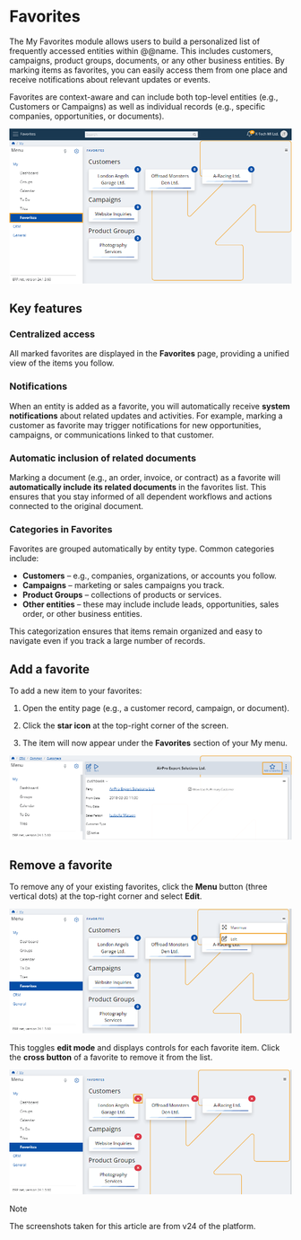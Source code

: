 # Favorites

The My Favorites module allows users to build a personalized list of frequently accessed entities within @@name. This includes customers, campaigns, product groups, documents, or any other business entities. By marking items as favorites, you can easily access them from one place and receive notifications about relevant updates or events.

Favorites are context-aware and can include both top-level entities (e.g., Customers or Campaigns) as well as individual records (e.g., specific companies, opportunities, or documents).

![pictures](pictures/Favorites_view.png)

## Key features

### Centralized access

All marked favorites are displayed in the **Favorites** page, providing a unified view of the items you follow.

### Notifications

When an entity is added as a favorite, you will automatically receive **system notifications** about related updates and activities. For example, marking a customer as favorite may trigger notifications for new opportunities, campaigns, or communications linked to that customer.

### Automatic inclusion of related documents

Marking a document (e.g., an order, invoice, or contract) as a favorite will **automatically include its related documents** in the favorites list. This ensures that you stay informed of all dependent workflows and actions connected to the original document.

### Categories in Favorites

Favorites are grouped automatically by entity type. Common categories include:

- **Customers** – e.g., companies, organizations, or accounts you follow.
- **Campaigns** – marketing or sales campaigns you track.
- **Product Groups** – collections of products or services.
- **Other entities** – these may include  include leads, opportunities, sales order, or other business entities.

This categorization ensures that items remain organized and easy to navigate even if you track a large number of records.

## Add a favorite

To add a new item to your favorites:

1. Open the entity page (e.g., a customer record, campaign, or document).

2. Click the **star icon** at the top-right corner of the screen.

3. The item will now appear under the **Favorites** section of your My menu.

![pictures](pictures/Favorites_add.png)

## Remove a favorite

To remove any of your existing favorites, click the **Menu** button (three vertical dots) at the top-right corner and select **Edit**.

![pictures](pictures/Favorites_edit.png)

This toggles **edit mode** and displays controls for each favorite item. Click the **cross button** of a favorite to remove it from the list.

![pictures](pictures/Favorites_remove_x.png)

> [!NOTE]
> 
> The screenshots taken for this article are from v24 of the platform.
